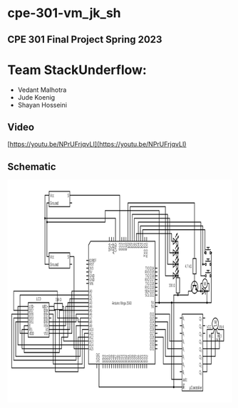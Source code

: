 # cpe-301-vm_jk_sh
## CPE 301 Final Project Spring 2023

# Team StackUnderflow:
- Vedant Malhotra
- Jude Koenig
- Shayan Hosseini

## Video
[https://youtu.be/NPrUFrjqvLI](https://youtu.be/NPrUFrjqvLI) 

## Schematic
<p>
  <img src="Useful Files/circuit.png" height="500">
</p>

